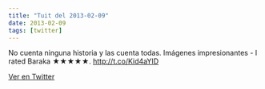 ```yaml
---
title: "Tuit del 2013-02-09"
date: 2013-02-09
tags: [twitter]
---
```


No cuenta ninguna historia y las cuenta todas. Imágenes impresionantes - I rated Baraka ★★★★★. http://t.co/Kid4aYID



[Ver en Twitter](https://twitter.com/i/web/status/300332681374363649)
